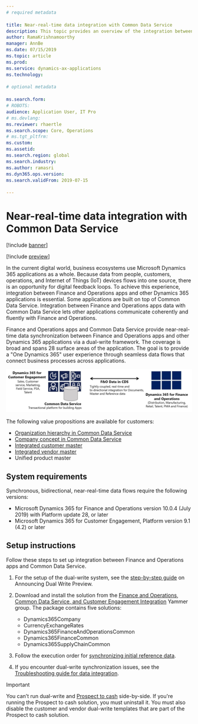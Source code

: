 ```yaml
---
# required metadata

title: Near-real-time data integration with Common Data Service
description: This topic provides an overview of the integration between Finance and Operations and Common Data Service.
author: RamaKrishnamoorthy 
manager: AnnBe
ms.date: 07/15/2019
ms.topic: article
ms.prod: 
ms.service: dynamics-ax-applications
ms.technology: 

# optional metadata

ms.search.form: 
# ROBOTS: 
audience: Application User, IT Pro
# ms.devlang: 
ms.reviewer: rhaertle
ms.search.scope: Core, Operations
# ms.tgt_pltfrm: 
ms.custom: 
ms.assetid: 
ms.search.region: global
ms.search.industry: 
ms.author: ramasri
ms.dyn365.ops.version: 
ms.search.validFrom: 2019-07-15

---
```


# Near-real-time data integration with Common Data Service

[!include [banner](../includes/banner.md)]

[!include [preview](../includes/preview-banner.md)]

In the current digital world, business ecosystems use Microsoft Dynamics 365 applications as a whole. Because data from people, customers, operations, and Internet of Things (IoT) devices flows into one source, there is an opportunity for digital feedback loops. To achieve this experience, integration between Finance and Operations apps and other Dynamics 365 applications is essential. Some applications are built on top of Common Data Service. Integration between Finance and Operations apps data with Common Data Service lets other applications communicate coherently and fluently with Finance and Operations.

Finance and Operations apps and Common Data Service provide near-real-time data synchronization between Finance and Operations apps and other Dynamics 365 applications via a dual-write framework. The coverage is broad and spans 28 surface areas of the application. The goal is to provide a "One Dynamics 365" user experience through seamless data flows that connect business processes across applications.

![Architecture overview diagram](media/dual-write-overview.jpg)

The following value propositions are available for customers:

+ [Organization hierarchy in Common Data Service](dual-write-organization.md)
+ [Company concept in Common Data Service](dual-write-company.md)
+ [Integrated customer master](dual-write-customer.md)
+ [Integrated vendor master](dual-write-vendor.md)
+ Unified product master

## System requirements

Synchronous, bidirectional, near-real-time data flows require the following versions:

+ Microsoft Dynamics 365 for Finance and Operations version 10.0.4 (July 2019) with Platform update 28, or later
+ Microsoft Dynamics 365 for Customer Engagement, Platform version 9.1 (4.2) or later

## Setup instructions

Follow these steps to set up integration between Finance and Operations apps and Common Data Service.
	
1. For the setup of the dual-write system, see the [step-by-step guide](https://aka.ms/dualwrite-docs) on Announcing Dual Write Preview.
2. Download and install the solution from the [Finance and Operations, Common Data Service, and Customer Engagement Integration](https://www.yammer.com/dynamicsaxfeedbackprograms/#/threads/inGroup?type=in_group&feedId=66052096) Yammer group. The package contains five solutions:

    + Dynamics365Company
    + CurrencyExchangeRates
    + Dynamics365FinanceAndOperationsCommon
    + Dynamics365FinanceCommon
    + Dynamics365SupplyChainCommon

3. Follow the execution order for [synchronizing initial reference data](dual-write-initial.md).
4. If you encounter dual-write synchronization issues, see the [Troubleshooting guide for data integration](dual-write-troubleshooting.md).

> [!IMPORTANT]
> You can’t run dual-write and [Prospect to cash](https://docs.microsoft.com/dynamics365/unified-operations/supply-chain/sales-marketing/accounts-template-mapping-direct) side-by-side. If you're running the Prospect to cash solution, you must uninstall it. You must also disable the customer and vendor dual-write templates that are part of the Prospect to cash solution.
